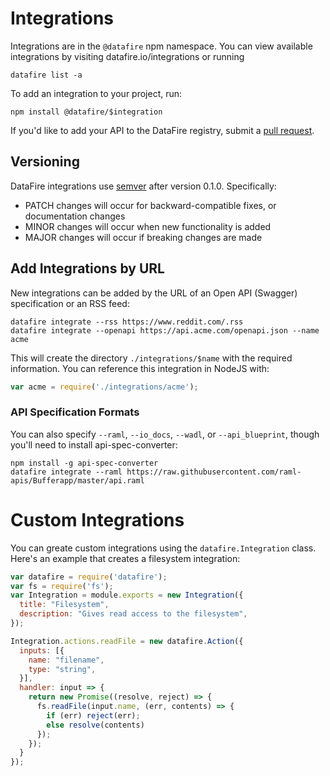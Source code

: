 # Integrations
Integrations are in the `@datafire` npm namespace. You can view available integrations by
visiting datafire.io/integrations or running
```
datafire list -a
```

To add an integration to your project, run:
```
npm install @datafire/$integration
```

If you'd like to add your API to the DataFire registry, submit a
[pull request](https://github.com/DataFire/Integrations).

## Versioning
DataFire integrations use [semver](http://semver.org/) after version 0.1.0. Specifically:
* PATCH changes will occur for backward-compatible fixes, or documentation changes
* MINOR changes will occur when new functionality is added
* MAJOR changes will occur if breaking changes are made

## Add Integrations by URL
New integrations can be added by the URL of an Open API (Swagger) specification or an RSS feed:
```
datafire integrate --rss https://www.reddit.com/.rss
datafire integrate --openapi https://api.acme.com/openapi.json --name acme
```

This will create the directory `./integrations/$name` with the required information. You can
reference this integration in NodeJS with:

```js
var acme = require('./integrations/acme');
```

### API Specification Formats
You can also specify `--raml`, `--io_docs`, `--wadl`, or `--api_blueprint`, though you'll need to install
api-spec-converter:
```
npm install -g api-spec-converter
datafire integrate --raml https://raw.githubusercontent.com/raml-apis/Bufferapp/master/api.raml
```

# Custom Integrations
You can greate custom integrations using the `datafire.Integration` class.
Here's an example that creates a filesystem integration:

```js
var datafire = require('datafire');
var fs = require('fs');
var Integration = module.exports = new Integration({
  title: "Filesystem",
  description: "Gives read access to the filesystem",
});

Integration.actions.readFile = new datafire.Action({
  inputs: [{
    name: "filename",
    type: "string",
  }],
  handler: input => {
    return new Promise((resolve, reject) => {
      fs.readFile(input.name, (err, contents) => {
        if (err) reject(err);
        else resolve(contents)
      });
    });
  }
});
```

